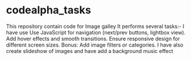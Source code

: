 # codealpha_tasks
This repository contain code for Image galley 
It performs several tasks:-
I have use Use JavaScript for navigation (next/prev buttons, lightbox view).
Add hover effects and smooth transitions.
Ensure responsive design for different screen sizes.
Bonus: Add image filters or categories.
I have also create slideshow of images and have add a background music effect
